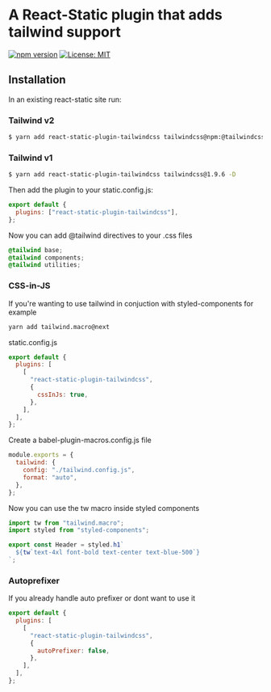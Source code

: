 # A React-Static plugin that adds tailwind support

[![npm version](https://badge.fury.io/js/react-static-plugin-tailwindcss.svg)](https://badge.fury.io/js/react-static-plugin-tailwindcss)
[![License: MIT](https://img.shields.io/badge/License-MIT-yellow.svg)](https://opensource.org/licenses/MIT)

## Installation

In an existing react-static site run:

### Tailwind v2

```bash
$ yarn add react-static-plugin-tailwindcss tailwindcss@npm:@tailwindcss/postcss7-compat -D
```

### Tailwind v1

```bash
$ yarn add react-static-plugin-tailwindcss tailwindcss@1.9.6 -D
```

Then add the plugin to your static.config.js:

```js
export default {
  plugins: ["react-static-plugin-tailwindcss"],
};
```

Now you can add @tailwind directives to your .css files

```css
@tailwind base;
@tailwind components;
@tailwind utilities;
```

### CSS-in-JS

If you're wanting to use tailwind in conjuction with styled-components for example

```bash
yarn add tailwind.macro@next
```

static.config.js

```js
export default {
  plugins: [
    [
      "react-static-plugin-tailwindcss",
      {
        cssInJs: true,
      },
    ],
  ],
};
```

Create a babel-plugin-macros.config.js file

```js
module.exports = {
  tailwind: {
    config: "./tailwind.config.js",
    format: "auto",
  },
};
```

Now you can use the tw macro inside styled components

```js
import tw from "tailwind.macro";
import styled from "styled-components";

export const Header = styled.h1`
  ${tw`text-4xl font-bold text-center text-blue-500`}
`;
```

### Autoprefixer

If you already handle auto prefixer or dont want to use it

```js
export default {
  plugins: [
    [
      "react-static-plugin-tailwindcss",
      {
        autoPrefixer: false,
      },
    ],
  ],
};
```
